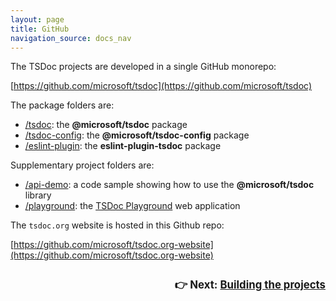 ```yaml
---
layout: page
title: GitHub
navigation_source: docs_nav
---
```


The TSDoc projects are developed in a single GitHub monorepo:

  [https://github.com/microsoft/tsdoc](https://github.com/microsoft/tsdoc)

The package folders are:
- [/tsdoc](https://github.com/microsoft/tsdoc/tree/main/tsdoc): the **@microsoft/tsdoc** package
- [/tsdoc-config](https://github.com/microsoft/tsdoc/tree/main/tsdoc-config): the **@microsoft/tsdoc-config** package
- [/eslint-plugin](https://github.com/microsoft/tsdoc/tree/main/eslint-plugin): the **eslint-plugin-tsdoc** package

Supplementary project folders are:
- [/api-demo](https://github.com/microsoft/tsdoc/tree/main/api-demo): a code sample showing how to use
  the **@microsoft/tsdoc** library
- [/playground](https://github.com/microsoft/tsdoc/tree/main/playground): the [TSDoc Playground](/play) web application

The `tsdoc.org` website is hosted in this Github repo:

  [https://github.com/microsoft/tsdoc.org-website](https://github.com/microsoft/tsdoc.org-website)


<p style="text-align: right; font-weight: bold; font-size: larger; padding-top: 10px;">
👉 Next: <a href="{% link pages/contributing/building.md %}">Building the projects</a>
</p>
